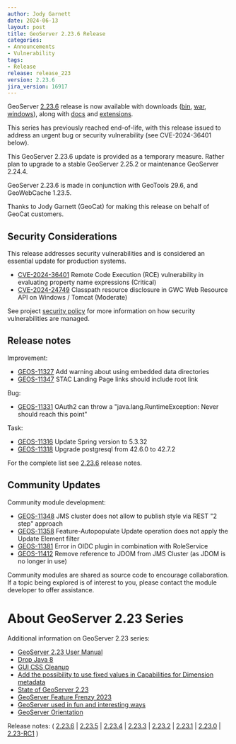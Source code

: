 ```yaml
---
author: Jody Garnett
date: 2024-06-13
layout: post
title: GeoServer 2.23.6 Release
categories:
- Announcements
- Vulnerability
tags:
- Release
release: release_223
version: 2.23.6
jira_version: 16917
--- 
```


GeoServer [2.23.6](/release/2.23.6/) release is now available
with downloads
([bin](https://sourceforge.net/projects/geoserver/files/GeoServer/2.23.6/geoserver-2.23.6-bin.zip/download),
[war](https://sourceforge.net/projects/geoserver/files/GeoServer/2.23.6/geoserver-2.23.6-war.zip/download),
[windows](https://sourceforge.net/projects/geoserver/files/GeoServer/2.23.6/GeoServer-2.23.6-winsetup.exe/download)), along with 
[docs](https://sourceforge.net/projects/geoserver/files/GeoServer/2.23.6/geoserver-2.23.6-htmldoc.zip/download) and
[extensions](https://sourceforge.net/projects/geoserver/files/GeoServer/2.23.6/extensions/).

This series has previously reached end-of-life, with this release issued to address an urgent bug or security vulnerability  (see CVE-2024-36401 below).

This GeoServer 2.23.6 update is provided as a temporary measure. Rather plan to upgrade to a stable GeoServer 2.25.2 or maintenance GeoServer 2.24.4. 

GeoServer 2.23.6 is made in conjunction with GeoTools 29.6, and GeoWebCache 1.23.5.

Thanks to Jody Garnett (GeoCat) for making this release on behalf of GeoCat customers.

## Security Considerations

This release addresses security vulnerabilities and is considered an essential update for production systems.

* [CVE-2024-36401](https://github.com/geoserver/geoserver/security/advisories/GHSA-6jj6-gm7p-fcvv) Remote Code Execution (RCE) vulnerability in evaluating property name expressions (Critical)
* [CVE-2024-24749](https://github.com/geoserver/geoserver/security/advisories/GHSA-jhqx-5v5g-mpf3) Classpath resource disclosure in GWC Web Resource API on Windows / Tomcat (Moderate)

See project [security policy](https://github.com/geoserver/geoserver/blob/main/SECURITY.md) for more information on how security vulnerabilities are managed.

## Release notes

Improvement:

* [GEOS-11327](https://osgeo-org.atlassian.net/browse/GEOS-11327) Add warning about using embedded data directories
* [GEOS-11347](https://osgeo-org.atlassian.net/browse/GEOS-11347) STAC Landing Page links should include root link

Bug:

* [GEOS-11331](https://osgeo-org.atlassian.net/browse/GEOS-11331) OAuth2 can throw a "java.lang.RuntimeException: Never should reach this point"

Task:

* [GEOS-11316](https://osgeo-org.atlassian.net/browse/GEOS-11316) Update Spring version to 5.3.32
* [GEOS-11318](https://osgeo-org.atlassian.net/browse/GEOS-11318) Upgrade postgresql from 42.6.0 to 42.7.2

For the complete list see [2.23.6](https://github.com/geoserver/geoserver/releases/tag/2.23.6) release notes.

## Community Updates

Community module development:

* [GEOS-11348](https://osgeo-org.atlassian.net/browse/GEOS-11348) JMS cluster does not allow to publish style via REST "2 step" approach
* [GEOS-11358](https://osgeo-org.atlassian.net/browse/GEOS-11358) Feature-Autopopulate Update operation does not apply the Update Element filter
* [GEOS-11381](https://osgeo-org.atlassian.net/browse/GEOS-11381) Error in OIDC plugin in combination with RoleService
* [GEOS-11412](https://osgeo-org.atlassian.net/browse/GEOS-11412) Remove reference to JDOM from JMS Cluster (as JDOM is no longer in use)

Community modules are shared as source code to encourage collaboration. If a topic being explored is of interest to you, please contact the module developer to offer assistance. 

# About GeoServer 2.23 Series

Additional information on GeoServer 2.23 series:

* [GeoServer 2.23 User Manual](https://docs.geoserver.org/2.23.x/en/user/)
* [Drop Java 8](https://github.com/geoserver/geoserver/wiki/GSIP-215)
* [GUI CSS Cleanup](https://github.com/geoserver/geoserver/wiki/GSIP-213)
* [Add the possibility to use fixed values in Capabilities for Dimension metadata](https://github.com/geoserver/geoserver/wiki/GSIP-208)
* [State of GeoServer 2.23](https://docs.google.com/presentation/d/1nRKIILXWGLMGXZ6thfJgPR9kZ6Wh8Hp1dwZdQGw2YRc/edit?usp=share_link)
* [GeoServer Feature Frenzy 2023](https://docs.google.com/presentation/d/1vE8eCrOyewoH54g8CjuoiO3pxVLToEpuvpoZWmy0wTg/edit?usp=share_link)
* [GeoServer used in fun and interesting ways](https://docs.google.com/presentation/d/1PP2qk7eH8TzAf1tvEWH7Geattd0YFh7ZEDx1_tlrRWY/edit?usp=share_link)
* [GeoServer Orientation](https://docs.google.com/presentation/d/1sh9C4dIkDRnk3quCD1PRYoiJhjI9dqnAdOScJCgQWU8/edit?usp=share_link)

Release notes:
( [2.23.6](https://github.com/geoserver/geoserver/releases/tag/2.23.6)
| [2.23.5](https://github.com/geoserver/geoserver/releases/tag/2.23.5)
| [2.23.4](https://github.com/geoserver/geoserver/releases/tag/2.23.4)
| [2.23.3](https://github.com/geoserver/geoserver/releases/tag/2.23.3)
| [2.23.2](https://github.com/geoserver/geoserver/releases/tag/2.23.2)
| [2.23.1](https://github.com/geoserver/geoserver/releases/tag/2.23.1)
| [2.23.0](https://github.com/geoserver/geoserver/releases/tag/2.23.0)
| [2.23-RC1](https://github.com/geoserver/geoserver/releases/tag/2.23-RC1)
) 

